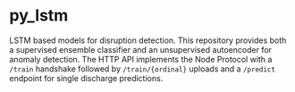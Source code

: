 # py_lstm
LSTM based models for disruption detection. This repository provides both a
supervised ensemble classifier and an unsupervised autoencoder for anomaly
detection. The HTTP API implements the Node Protocol with a `/train` handshake
followed by `/train/{ordinal}` uploads and a `/predict` endpoint for single
discharge predictions.
